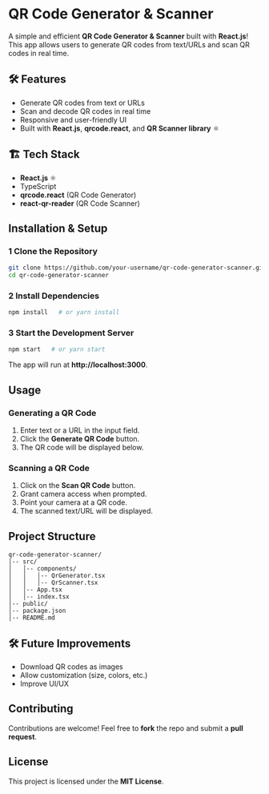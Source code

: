#  QR Code Generator & Scanner

A simple and efficient **QR Code Generator & Scanner** built with **React.js**! This app allows users to generate QR codes from text/URLs and scan QR codes in real time.



## 🛠 Features

- Generate QR codes from text or URLs 
- Scan and decode QR codes in real time 
- Responsive and user-friendly UI 
- Built with **React.js**, **qrcode.react**, and **QR Scanner library** ⚛



## 🏗 Tech Stack

- **React.js** ⚛
- TypeScript
- **qrcode.react** (QR Code Generator)
- **react-qr-reader** (QR Code Scanner)



## Installation & Setup

### **1️ Clone the Repository**
```bash
git clone https://github.com/your-username/qr-code-generator-scanner.git
cd qr-code-generator-scanner
```

### **2️ Install Dependencies**
```bash
npm install   # or yarn install
```

### **3️ Start the Development Server**
```bash
npm start   # or yarn start
```

The app will run at **http://localhost:3000**.



##  Usage

### **Generating a QR Code**
1. Enter text or a URL in the input field.
2. Click the **Generate QR Code** button.
3. The QR code will be displayed below.

### **Scanning a QR Code**
1. Click on the **Scan QR Code** button.
2. Grant camera access when prompted.
3. Point your camera at a QR code.
4. The scanned text/URL will be displayed.



##  Project Structure
```
qr-code-generator-scanner/
│-- src/
│   │-- components/
│   │   │-- QrGenerator.tsx
│   │   │-- QrScanner.tsx
│   │-- App.tsx
│   │-- index.tsx
│-- public/
│-- package.json
│-- README.md
```



## 🛠 Future Improvements
- Download QR codes as images
- Allow customization (size, colors, etc.)
- Improve UI/UX



##  Contributing
Contributions are welcome! Feel free to **fork** the repo and submit a **pull request**. 



##  License
This project is licensed under the **MIT License**.



